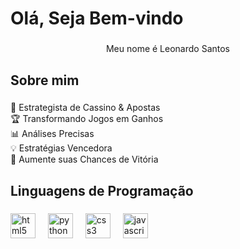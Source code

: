 <h1 align="left">Olá, Seja Bem-vindo</h1>

###

<p align="center">Meu nome é Leonardo Santos</p>

###

<h2 align="left">Sobre mim</h2>

###

<p align="left">🎲 Estrategista de Cassino & Apostas<br>🏆 Transformando Jogos em Ganhos<br>📊 Análises Precisas<br>💡 Estratégias Vencedora<br>🚀 Aumente suas Chances de Vitória</p>

###

<h2 align="left">Linguagens de Programação</h2>

###

<div align="left">
  <img src="https://cdn.jsdelivr.net/gh/devicons/devicon/icons/html5/html5-original.svg" height="40" alt="html5 logo"  />
  <img width="12" />
  <img src="https://cdn.jsdelivr.net/gh/devicons/devicon/icons/python/python-original.svg" height="40" alt="python logo"  />
  <img width="12" />
  <img src="https://cdn.jsdelivr.net/gh/devicons/devicon/icons/css3/css3-original.svg" height="40" alt="css3 logo"  />
  <img width="12" />
  <img src="https://cdn.jsdelivr.net/gh/devicons/devicon/icons/javascript/javascript-original.svg" height="40" alt="javascript logo"  />
</div>

###
